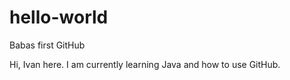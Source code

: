 # hello-world
Babas first GitHub

Hi, Ivan here. I am currently learning Java and how to use GitHub.
